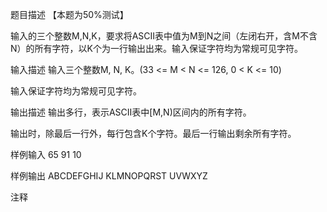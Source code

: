 题目描述
【本题为50%测试】



输入的三个整数M,N,K，要求将ASCII表中值为M到N之间（左闭右开，含M不含N）的所有字符，以K个为一行输出出来。输入保证字符均为常规可见字符。


输入描述
输入三个整数M, N, K。(33 <= M < N <= 126, 0 < K <= 10)

输入保证字符均为常规可见字符。


输出描述
输出多行，表示ASCII表中[M,N)区间内的所有字符。

输出时，除最后一行外，每行包含K个字符。最后一行输出剩余所有字符。


样例输入
65 91 10

样例输出
ABCDEFGHIJ
KLMNOPQRST
UVWXYZ

注释
